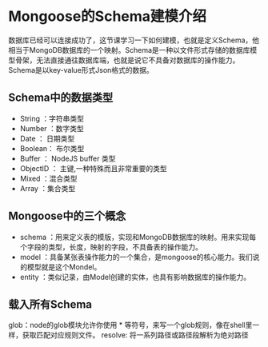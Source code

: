 # Mongoose的Schema建模介绍

数据库已经可以连接成功了，这节课学习一下如何建模，也就是定义Schema，他相当于MongoDB数据库的一个映射。Schema是一种以文件形式存储的数据库模型骨架，无法直接通往数据库端，也就是说它不具备对数据库的操作能力。Schema是以key-value形式Json格式的数据。

## Schema中的数据类型

* String ：字符串类型
* Number ：数字类型
* Date ： 日期类型
* Boolean： 布尔类型
* Buffer ： NodeJS buffer 类型
* ObjectID ： 主键,一种特殊而且非常重要的类型
* Mixed ：混合类型
* Array ：集合类型

## Mongoose中的三个概念

* schema ：用来定义表的模版，实现和MongoDB数据库的映射。用来实现每个字段的类型，长度，映射的字段，不具备表的操作能力。
* model ：具备某张表操作能力的一个集合，是mongoose的核心能力。我们说的模型就是这个Mondel。
* entity ：类似记录，由Model创建的实体，也具有影响数据库的操作能力。

## 载入所有Schema

glob：node的glob模块允许你使用 * 等符号，来写一个glob规则，像在shell里一样，获取匹配对应规则文件。
resolve: 将一系列路径或路径段解析为绝对路径
